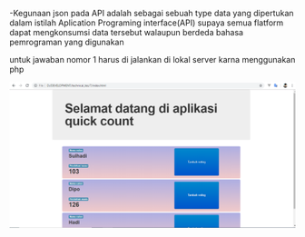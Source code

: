 -Kegunaan json pada API adalah sebagai sebuah type data yang dipertukan dalam istilah Aplication Programing interface(API) supaya semua flatform dapat mengkonsumsi data tersebut walaupun berdeda bahasa pemrograman yang digunakan

untuk jawaban nomor 1 harus di jalankan di lokal server karna menggunakan php

![alt text](https://github.com/Robialta/tes-dumbways/blob/master/7/assets/img/Capture.PNG)
